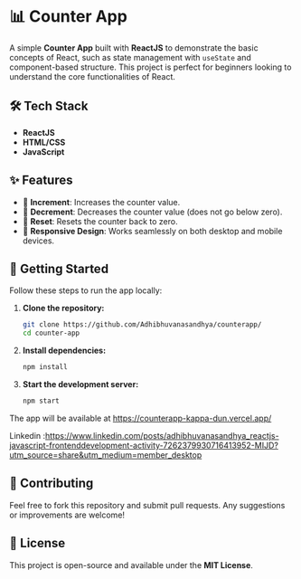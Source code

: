 

# 📊 Counter App

A simple **Counter App** built with **ReactJS** to demonstrate the basic concepts of React, such as state management with `useState` and component-based structure. This project is perfect for beginners looking to understand the core functionalities of React.


## 🛠️ Tech Stack

- **ReactJS**
- **HTML/CSS**
- **JavaScript**

## ✨ Features

- 🔼 **Increment**: Increases the counter value.
- 🔽 **Decrement**: Decreases the counter value (does not go below zero).
- 🔄 **Reset**: Resets the counter back to zero.
- 📱 **Responsive Design**: Works seamlessly on both desktop and mobile devices.

## 🚀 Getting Started

Follow these steps to run the app locally:

1. **Clone the repository:**
   ```bash
   git clone https://github.com/Adhibhuvanasandhya/counterapp/
   cd counter-app
   ```

2. **Install dependencies:**
   ```bash
   npm install
   ```

3. **Start the development server:**
   ```bash
   npm start
   ```

The app will be available at https://counterapp-kappa-dun.vercel.app/

Linkedin :https://www.linkedin.com/posts/adhibhuvanasandhya_reactjs-javascript-frontenddevelopment-activity-7262379930716413952-MIJD?utm_source=share&utm_medium=member_desktop

## 🤝 Contributing

Feel free to fork this repository and submit pull requests. Any suggestions or improvements are welcome!

## 📄 License

This project is open-source and available under the **MIT License**.


